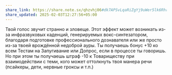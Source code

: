 ```yaml
---
share_link: https://share.note.sx/qhzvhj06#dk7APSvLqaRiZgYj9uWer5lk6RhrZi2pr9kpwPq3Z7w
share_updated: 2025-02-03T12:27:56+05:00
---
```

Твой голос звучит странно и зловеще. Этот эффект может возникать из-за инфразвуковых каденций, генерируемых вокс-синтезатором, благодаря подготовке профессионального дознавателя или же просто из-за твоей врождённой недоброй ауры. Ты получаешь бонус +10 ко всем Тестам на Запугивание или Допрос, если в процессе ты говоришь. Но при этом ты получаешь штраф -10 к Товариществу при взаимодействии с теми, кого может оттолкнуть твоя манера речи (псайкеры, дети, нервные гроксы и т.п.)